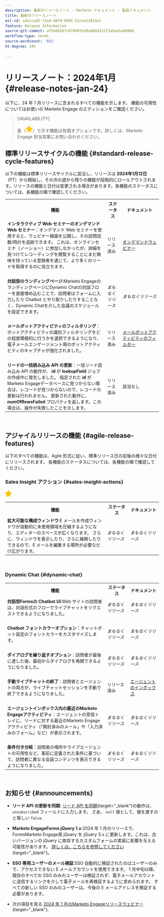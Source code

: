 ```yaml
---
description: 最新のリリースノート - Marketo ドキュメント - 製品ドキュメント
title: 最新のリリースノート
exl-id: a2eccad5-73ad-48f9-8091-51cee23824e1
feature: Release Information
source-git-commit: af5e6b567c074507e20a8b8d312f3abaa5ab60b0
workflow-type: tm+mt
source-wordcount: '691'
ht-degree: 19%

---
```


# リリースノート：2024年1月 {#release-notes-jan-24}

以下に、24 年 1 月リリースに含まれるすべての機能を示します。 機能の可用性についてはお使いの Marketo Engage のエディションをご確認ください。

>[!AVAILABILITY]
>
>星（![星](assets/yellow-star.png)）で示す機能は有償オプションです。詳しくは、Marketo Engage 担当営業にお問い合わせください。

## 標準リリースサイクルの機能 {#standard-release-cycle-features}

以下の機能は標準リリースサイクルに該当し、リリースは **2024年1月12日**（PT）から開始し、その次の週から残りの機能が段階的にロールアウトされます。リリースの機能と日付は変更される場合があります。各機能のステータスについては、各機能の隣で確認してください。

<table style="table-layout:auto"> 
 <tbody> 
  <tr> 
   <th style="width:65%">機能</th> 
   <th style="width:10%">ステータス</th>
   <th style="width:25%">ドキュメント</th>
  </tr> 
  </tr>
    <tr> 
   <td><strong>インタラクティブ Web セミナーのオンデマンド Web セミナー</strong>：オンデマンド Web セミナーを使用すると、ウェビナー録画を公開し、その訪問回数/時計を追跡できます。 これは、オンラインセミナ（ノーショー）に参加しなかったが、詳細を見つけてレコーディングを閲覧することにまだ興味を持っている登録者を通じて、より多くのリードを取得するのに役立ちます。</td> 
   <td>リリース済み</td>
   <td><a href="/help/marketo/product-docs/demand-generation/events/interactive-webinars/on-demand-webinars.md" target="_blank">オンデマンドウェビナー</a></td>
  </tr>
   <tr> 
   <td> </td> 
   <td> </td>
   <td> </td>
  </tr>
  </tr>
  </tr>
    <tr> 
   <td><strong>対話型のランディングページ</strong>:Marketo EngageのランディングページにDynamic Chatの対話フローを直接埋め込むことで、訪問者はフォームに入力したり Chatbot とやり取りしたりすることなく、Dynamic Chatを介した会議のスケジュールを設定できます。</td> 
   <td><i>まもなくリリース</i></td>
   <td><i>まもなくリリース</i></td>
  </tr>
  <tr> 
   <td> </td> 
   <td> </td>
   <td> </td>
  </tr>
  </tr>
   </tr>
    <tr> 
   <td><strong>メールボットアクティビティのフィルタリング</strong>：ボットアクティビティの識別フィルタリングをどの程度積極的に行うかを選択できるようになり、電子メールエンゲージメント用のボットアクティビティのキャプチャが強化されました。</td> 
   <td>リリース済み</td>
   <td><a href="/help/marketo/product-docs/administration/email-setup/filtering-email-bot-activity.md" target="_blank">メールボットアクティビティのフィルター</a></td>
  </tr>
  <tr> 
   <td> </td> 
   <td> </td>
   <td> </td>
  </tr>
  </tr>
   </tr>
    <tr> 
   <td><strong>リードの一括読み込み API の更新</strong>：一括リード読み込み API の動作が、 <b>id</b> が <b>lookupField</b> ジョブの作成中に発生しました。 指定された <b>id</b> がMarketo Engageデータベースに見つからない場合は、レコードが見つからないので、レコードの更新は行われません。 更新された動作に、 <b>numOfRowsFailed</b> プロパティを返します。この場合は、操作が失敗したことを示します。</td> 
   <td>リリース済み</td>
   <td>該当なし</td>
  </tr>
 </tbody> 
</table>
<br/>

## アジャイルリリースの機能 {#agile-release-features}

以下のすべての機能は、Agile 形式に従い、標準リリース日の前後の様々な日付にリリースされます。 各機能のステータスについては、各機能の隣で確認してください。

### Sales Insight アクション {#sales-insight-actions}

![（星印）](assets/yellow-star.png)

<table style="border: 0px">
 <tbody> 
  <tr> 
   <th style="width:65%">機能</th> 
   <th style="width:15%">ステータス</th>
   <th style="width:20%">ドキュメント</th>
  </tr> 
  </tr>
    <tr> 
   <td><strong>拡大可能な構成ウィンドウ</strong>:E メールを作成ウィンドウが自動的に未使用領域を圧縮するようになり、エディターのスペースが広くなります。 さらに、ウィンドウを表示したり、さらに展開したりできるので、E メールを編集する場所が必要なだけ広がります。</td> 
   <td><i>まもなくリリース</i></td>
   <td><i>まもなくリリース</i></td>
  </tr>
 </tbody> 
</table>
<br/>
  </tbody> 
</table>

### Dynamic Chat {#dynamic-chat}

<table style="border: 0px">
 <tbody> 
  <tr> 
   <th style="width:65%">機能</th> 
   <th style="width:15%">ステータス</th>
   <th style="width:20%">ドキュメント</th>
  </tr> 
  </tr>
    <tr> 
   <td><strong>対話型Formsの Chatbot UI</strong>:Web サイトの訪問者は、対話形式のフローでライブチャットをリクエストできるようになりました。</td> 
   <td><i>まもなくリリース</i></td>
   <td><i>まもなくリリース</i></td>
  </tr>
   <tr> 
   <td> </td> 
   <td> </td>
   <td> </td>
  </tr>
   </tr>
    <tr> 
   <td><strong>Chatbot フォントカラーオプション</strong>：チャットボット設定のフォントカラーをカスタマイズします。</td> 
   <td><i>まもなくリリース</i></td>
   <td><i>まもなくリリース</i></td>
  </tr>
  <tr> 
   <td> </td> 
   <td> </td>
   <td> </td>
  </tr>
   </tr>
    <tr> 
   <td><strong>ダイアログを繰り返すオプション</strong>：訪問者が最後に達した後、最初からダイアログを再開できるようになりました。</td> 
   <td><i>まもなくリリース</i></td>
   <td><i>まもなくリリース</i></td>
  </tr>
  <tr> 
   <td> </td> 
   <td> </td>
   <td> </td>
  </tr>
    </tr>
    <tr> 
   <td><strong>手動ライブチャットの終了</strong>：訪問者とエージェントの両方が、ライブチャットセッションを手動で終了できるようになりました。</td> 
   <td>リリース済み</td>
   <td><a href="/help/marketo/product-docs/demand-generation/dynamic-chat/live-chat/agent-inbox.md#end-a-session" target="_blank">エージェントのインボックス</a></td>
  </tr>
  <tr> 
   <td> </td> 
   <td> </td>
   <td> </td>
  </tr>
    </tr>
    <tr> 
   <td><strong>エージェントインボックス内の最近のMarketo Engageアクティビティ</strong>：エージェントの受信トレイに、リードに対する最近のMarketo Engageアクティビティ（「開封済みのメール」や「入力済みのフォーム」など）が表示されます。</td> 
   <td><i>まもなくリリース</i></td>
   <td><i>まもなくリリース</i></td>
  </tr>
  <tr> 
   <td> </td> 
   <td> </td>
   <td> </td>
  </tr>
    <tr> 
   <td><strong>条件付き分岐</strong>：訪問者の場所やライブエージェントの可用性など、事前に定義された条件に基づいて、訪問者に異なる会話コンテンツを表示できるようになりました。</td> 
   <td><i>まもなくリリース</i></td>
   <td><i>まもなくリリース</i></td>
  </tr>
 </tbody> 
</table>
<br/>

## お知らせ {#announcements}

* **リード API の更新を同期**: [リード API を同期](https://developers.marketo.com/rest-api/lead-database/leads/#create_and_update){target="_blank"}の動作は、 `unsubscribed` フィールドに入力します。 さあ、 `null` 値として、値を渡すのと等しい `false`.

* **Marketo EngageForms jQuery 1.x**:2024 年 1 月のリリースで、FormsMarketo Engage用 jQuery を jQuery 3.x に更新します。これは、古いバージョンの jQuery に依存するカスタムフォームの実装に影響を与える可能性があります。 [詳しくは、こちらを参照してください](https://nation.marketo.com/t5/product-blogs/marketo-engage-forms-amp-forms2-js-jquery-update/ba-p/341705){target="_blank"}。

* **SSO 専用ユーザーのメール検証**:SSO 自動的に検証されたのはユーザーのみで、アクセスできない E メールアカウントを使用できます。 1 月中旬以降、既存のすべての SSO のみのユーザーは検証されず、電子メールアカウントに送信するリンクを介して電子メールを再検証するように求められます。 すべての新しい SSO のみのユーザーは、今後の E メールアドレスを検証する必要があります。

* 次の項目を見る [2024 年 1 月のMarketo Engageリリースウェビナー](https://engage.marketo.com/2024_January_Release_Webinar_OnDemandPage.html){target="_blank"}.
